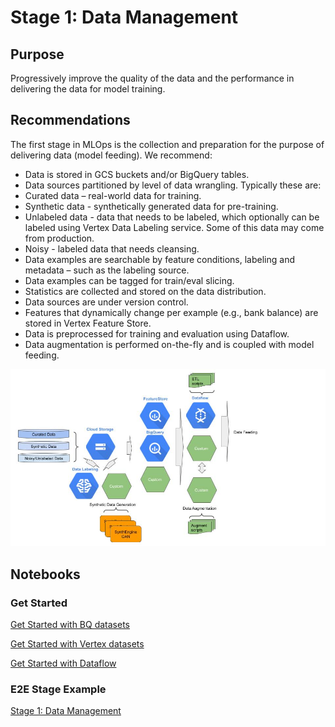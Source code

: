 # Stage 1: Data Management

## Purpose

Progressively improve the quality of the data and the performance in delivering the data for model training.

## Recommendations  

The first stage in MLOps is the collection and preparation for the purpose of delivering data (model feeding). We recommend:

- Data is stored in GCS buckets and/or BigQuery tables. 
- Data sources partitioned by level of data wrangling. Typically these are:
- Curated data – real-world data for training.
- Synthetic data - synthetically generated data for pre-training. 
- Unlabeled data - data that needs to be labeled, which optionally can be labeled using Vertex Data Labeling service. Some of this data may come from production.
- Noisy - labeled data that needs cleansing.
- Data examples are searchable by feature conditions, labeling and metadata – such as the labeling source.
- Data examples can be tagged for train/eval slicing.
- Statistics are collected and stored on the data distribution.
- Data sources are under version control.
- Features that dynamically change per example (e.g., bank balance) are stored in Vertex Feature Store.
- Data is preprocessed for training and evaluation using Dataflow.
- Data augmentation is performed on-the-fly and is coupled with model feeding.

<img src='stage1.jpg'>

## Notebooks

### Get Started

[Get Started with BQ datasets](get_started_bq_datasets.ipynb)

[Get Started with Vertex datasets](get_started_vertex_datasets.ipynb)

[Get Started with Dataflow](get_started_dataflow.ipynb)

### E2E Stage Example

[Stage 1: Data Management](mlops_data_management.ipynb)
